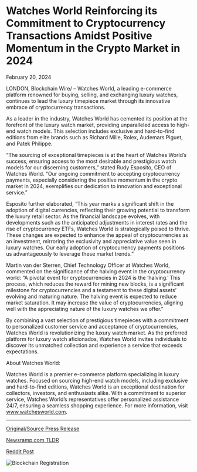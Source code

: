 # Watches World Reinforcing its Commitment to Cryptocurrency Transactions Amidst Positive Momentum in the Crypto Market in 2024

February 20, 2024

LONDON, Blockchain Wire/ – Watches World, a leading e-commerce platform renowned for buying, selling, and exchanging luxury watches, continues to lead the luxury timepiece market through its innovative embrace of cryptocurrency transactions.

As a leader in the industry, Watches World has cemented its position at the forefront of the luxury watch market, providing unparalleled access to high-end watch models. This selection includes exclusive and hard-to-find editions from elite brands such as Richard Mille, Rolex, Audemars Piguet, and Patek Philippe.

“The sourcing of exceptional timepieces is at the heart of Watches World’s success, ensuring access to the most desirable and prestigious watch models for our discerning customers,” stated Rudy Esposito, CEO of Watches World. “Our ongoing commitment to accepting cryptocurrency payments, especially considering the positive momentum in the crypto market in 2024, exemplifies our dedication to innovation and exceptional service.”

Esposito further elaborated, “This year marks a significant shift in the adoption of digital currencies, reflecting their growing potential to transform the luxury retail sector. As the financial landscape evolves, with developments such as the anticipated adjustments in interest rates and the rise of cryptocurrency ETFs, Watches World is strategically poised to thrive. These changes are expected to enhance the appeal of cryptocurrencies as an investment, mirroring the exclusivity and appreciative value seen in luxury watches. Our early adoption of cryptocurrency payments positions us advantageously to leverage these market trends.”

Martin van der Sterren, Chief Technology Officer at Watches World, commented on the significance of the halving event in the cryptocurrency world: “A pivotal event for cryptocurrencies in 2024 is the ‘halving.’ This process, which reduces the reward for mining new blocks, is a significant milestone for cryptocurrencies and a testament to these digital assets’ evolving and maturing nature. The halving event is expected to reduce market saturation. It may increase the value of cryptocurrencies, aligning well with the appreciating nature of the luxury watches we offer.”

By combining a vast selection of prestigious timepieces with a commitment to personalized customer service and acceptance of cryptocurrencies, Watches World is revolutionizing the luxury watch market. As the preferred platform for luxury watch aficionados, Watches World invites individuals to discover its unmatched collection and experience a service that exceeds expectations.

About Watches World:

Watches World is a premier e-commerce platform specializing in luxury watches. Focused on sourcing high-end watch models, including exclusive and hard-to-find editions, Watches World is an exceptional destination for collectors, investors, and enthusiasts alike. With a commitment to superior service, Watches World’s representatives offer personalized assistance 24/7, ensuring a seamless shopping experience. For more information, visit www.watchesworld.com. 

---

[Original/Source Press Release](https://blockchainwire.io/press-release/watches-world-reinforcing-its-commitment-to-cryptocurrency-transactions-amidst-positive-momentum-in-the-crypto-market-in-2024)
                    

[Newsramp.com TLDR](None) 



[Reddit Post](https://www.reddit.com/r/CryptoNewsInfo/comments/1avwxma/watches_world_leading_the_luxury_watch_market/) 



![Blockchain Registration](https://cdn.newsramp.app/blockchainwire/qrcode/242/20/fernMs5U.webp)